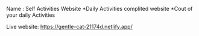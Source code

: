 Name : Self Activities Website
*Daily Activities complited website
*Cout of your daily Activities

Live website: https://gentle-cat-21174d.netlify.app/
